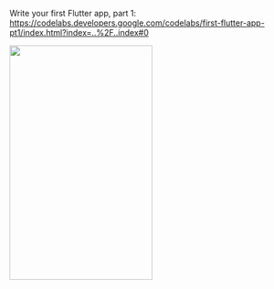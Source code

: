 Write your first Flutter app, part 1: https://codelabs.developers.google.com/codelabs/first-flutter-app-pt1/index.html?index=..%2F..index#0

<img src=https://user-images.githubusercontent.com/56589369/88141173-bf018880-cbfb-11ea-8e9c-46a2cbffa23a.png height="410" width="250">


